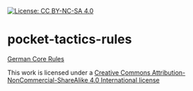 [![License: CC BY-NC-SA 4.0](https://licensebuttons.net/l/by-nc-sa/4.0/80x15.png)](https://creativecommons.org/licenses/by-nc-sa/4.0/)

# pocket-tactics-rules

[German Core Rules](./de/core-rules.md)

This work is licensed under a
[Creative Commons Attribution-NonCommercial-ShareAlike 4.0 International license](https://creativecommons.org/licenses/by-nc-sa/4.0/)
